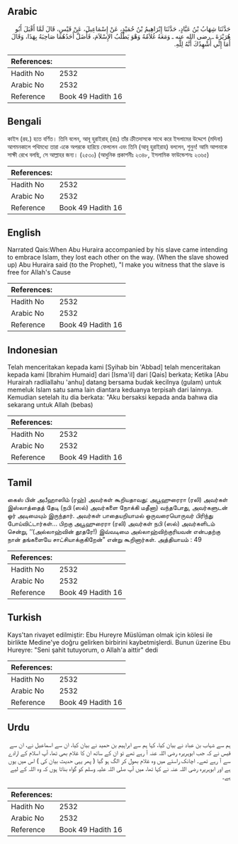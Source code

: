 ## Arabic


<div dir="rtl" lang="ar" style={{fontSize:'larger',backgroundColor:'#f8f9fa',padding:20}}>
حَدَّثَنَا شِهَابُ بْنُ عَبَّادٍ، حَدَّثَنَا إِبْرَاهِيمُ بْنُ حُمَيْدٍ، عَنْ إِسْمَاعِيلَ، عَنْ قَيْسٍ، قَالَ لَمَّا أَقْبَلَ أَبُو هُرَيْرَةَ ـ رضى الله عنه ـ وَمَعَهُ غُلاَمُهُ وَهْوَ يَطْلُبُ الإِسْلاَمَ، فَأَضَلَّ أَحَدُهُمَا صَاحِبَهُ بِهَذَا، وَقَالَ أَمَا إِنِّي أُشْهِدُكَ أَنَّهُ لِلَّهِ‏.‏
</div>
<div style={{backgroundColor:'#f8f9fa',padding:20, marginBottom: 10}}><table> <thead> <tr> <th>References:</th> <th></th> </tr> </thead> <tbody><tr><td>Hadith No</td><td>2532</td></tr><tr><td>Arabic No</td><td>2532</td></tr><tr><td>Reference</td><td>Book 49 Hadith 16</td></tr></tbody></table></div>

## Bengali


<div dir="ltr" lang="bn" style={{fontSize:'larger',backgroundColor:'#f8f9fa',padding:20}}>
কাইস (রহ.) হতে বর্ণিত। তিনি বলেন, আবূ হুরাইরাহ্ (রাঃ) তাঁর ক্রীতদাসকে সাথে করে ইসলামের উদ্দেশে (মদিনা) আগমনকালে পথিমধ্যে তারা একে অপরকে হারিয়ে ফেললেন এবং তিনি (আবূ হুরাইরাহ) বললেন, শুনুন! আমি আপনাকে সাক্ষী রেখে বলছি, সে আল্লাহর জন্য। (২৫৩০) (আধুনিক প্রকাশনীঃ ২৩৪৮, ইসলামিক ফাউন্ডেশনঃ ২৩৬৫)
</div>
<div style={{backgroundColor:'#f8f9fa',padding:20, marginBottom: 10}}><table> <thead> <tr> <th>References:</th> <th></th> </tr> </thead> <tbody><tr><td>Hadith No</td><td>2532</td></tr><tr><td>Arabic No</td><td>2532</td></tr><tr><td>Reference</td><td>Book 49 Hadith 16</td></tr></tbody></table></div>

## English


<div dir="ltr" lang="en" style={{fontSize:'larger',backgroundColor:'#f8f9fa',padding:20}}>
Narrated Qais:When Abu Huraira accompanied by his slave came intending to embrace Islam, they lost each other on the way. (When the slave showed up) Abu Huraira said (to the Prophet), "I make you witness that the slave is free for Allah's Cause
</div>
<div style={{backgroundColor:'#f8f9fa',padding:20, marginBottom: 10}}><table> <thead> <tr> <th>References:</th> <th></th> </tr> </thead> <tbody><tr><td>Hadith No</td><td>2532</td></tr><tr><td>Arabic No</td><td>2532</td></tr><tr><td>Reference</td><td>Book 49 Hadith 16</td></tr></tbody></table></div>

## Indonesian


<div dir="ltr" lang="id" style={{fontSize:'larger',backgroundColor:'#f8f9fa',padding:20}}>
Telah menceritakan kepada kami [Syihab bin 'Abbad] telah menceritakan kepada kami [Ibrahim Humaid] dari [Isma'il] dari [Qais] berkata; Ketika [Abu Hurairah radliallahu 'anhu] datang bersama budak kecilnya (gulam) untuk memeluk Islam satu sama lain diantara keduanya terpisah dari lainnya. Kemudian setelah itu dia berkata: "Aku bersaksi kepada anda bahwa dia sekarang untuk Allah (bebas)
</div>
<div style={{backgroundColor:'#f8f9fa',padding:20, marginBottom: 10}}><table> <thead> <tr> <th>References:</th> <th></th> </tr> </thead> <tbody><tr><td>Hadith No</td><td>2532</td></tr><tr><td>Arabic No</td><td>2532</td></tr><tr><td>Reference</td><td>Book 49 Hadith 16</td></tr></tbody></table></div>

## Tamil


<div dir="ltr" lang="ta" style={{fontSize:'larger',backgroundColor:'#f8f9fa',padding:20}}>
கைஸ் பின் அபீஹாஸிம் (ரஹ்) அவர்கள் கூறியதாவது: அபூஹுரைரா (ரலி) அவர்கள் இஸ்லாத்தைத் தேடி (நபி (ஸல்) அவர்களை நோக்கி மதீனா) வந்தபோது, அவர்களுடன் ஓர் அடிமையும் இருந்தார். அவர்கள் பாதையறியாமல் ஒருவரையொருவர் பிரிந்து போய்விட்டார்கள்... பிறகு அபூஹுரைரா (ரலி) அவர்கள் நபி (ஸல்) அவர்களிடம் சென்று, ‘‘(அல்லாஹ்வின் தூதரே!) இவ்வடிமை அல்லாஹ்விற்குரியவன் என்பதற்கு நான் தங்களையே சாட்சியாக்குகிறேன்” என்று கூறினார்கள். அத்தியாயம் : 49
</div>
<div style={{backgroundColor:'#f8f9fa',padding:20, marginBottom: 10}}><table> <thead> <tr> <th>References:</th> <th></th> </tr> </thead> <tbody><tr><td>Hadith No</td><td>2532</td></tr><tr><td>Arabic No</td><td>2532</td></tr><tr><td>Reference</td><td>Book 49 Hadith 16</td></tr></tbody></table></div>

## Turkish


<div dir="ltr" lang="tr" style={{fontSize:'larger',backgroundColor:'#f8f9fa',padding:20}}>
Kays'tan rivayet edilmiştir: Ebu Hureyre Müslüman olmak için kölesi ile birlikte Medine'ye doğru gelirken birbirini kaybetmişlerdi. Bunun üzerine Ebu Hureyre: "Seni şahit tutuyorum, o Allah'a aittir" dedi
</div>
<div style={{backgroundColor:'#f8f9fa',padding:20, marginBottom: 10}}><table> <thead> <tr> <th>References:</th> <th></th> </tr> </thead> <tbody><tr><td>Hadith No</td><td>2532</td></tr><tr><td>Arabic No</td><td>2532</td></tr><tr><td>Reference</td><td>Book 49 Hadith 16</td></tr></tbody></table></div>

## Urdu


<div dir="rtl" lang="ur" style={{fontSize:'larger',backgroundColor:'#f8f9fa',padding:20}}>
ہم سے شہاب بن عباد نے بیان کیا، کہا ہم سے ابراہیم بن حمید نے بیان کیا، ان سے اسماعیل نے، ان سے قیس نے کہ جب ابوہریرہ رضی اللہ عنہ آ رہے تھے تو ان کے ساتھ ان کا غلام بھی تھا، آپ اسلام کے ارادے سے آ رہے تھے۔ اچانک راستے میں وہ غلام بھول کر الگ ہو گیا ( پھر یہی حدیث بیان کی ) اس میں یوں ہے اور ابوہریرہ رضی اللہ عنہ نے کہا تھا، میں آپ صلی اللہ علیہ وسلم کو گواہ بناتا ہوں کہ وہ اللہ کے لیے ہے۔
</div>
<div style={{backgroundColor:'#f8f9fa',padding:20, marginBottom: 10}}><table> <thead> <tr> <th>References:</th> <th></th> </tr> </thead> <tbody><tr><td>Hadith No</td><td>2532</td></tr><tr><td>Arabic No</td><td>2532</td></tr><tr><td>Reference</td><td>Book 49 Hadith 16</td></tr></tbody></table></div>